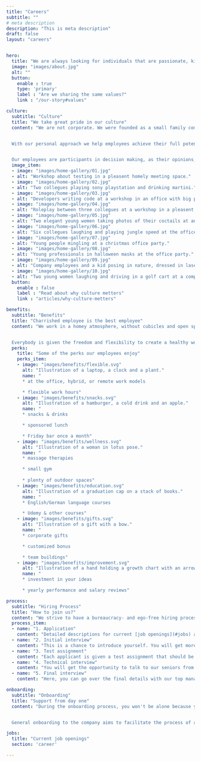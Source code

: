 ```yaml
---
title: "Careers"
subtitle: ""
# meta description
description: "This is meta description"
draft: false
layout: "careers"


hero:
  title: "We are always looking for individuals that are passionate, kind, and joyful in their pursuit of success."
  image: "images/about.jpg"
  alt: ""
  button:
    enable : true
    type: 'primary'
    label : "Are we sharing the same values?"
    link : "/our-story#values"

culture:
  subtitle: "Culture"
  title: "We take great pride in our culture"
  content: "We are not corporate. We were founded as a small family company, and although we have significantly grown, our business approach still integrates family values.


  With our personal approach we help employees achieve their full potential by taking into account strengths and aspirations of each worker, finding the right place in the company for them, and supporting and guiding them in their journey of professional self&#8209;actualization.


  Our employees are participants in decision making, as their opinions, initiatives, and ideas are always heard and welcomed. Constructive suggestions can promptly come to life with our flat hierarchy and short decision making paths."
  image_item:
  - image: "images/home-gallery/01.jpg"
  - alt: "Workshop about testing in a pleasent homely meeting space."
  - image: "images/home-gallery/02.jpg"
  - alt: "Two collegues playing sony playstation and drinking martini."
  - image: "images/home-gallery/03.jpg"
  - alt: "Developers writing code at a workshop in an office with big painting of a native american on the wall."
  - image: "images/home-gallery/04.jpg"
  - alt: "Roleplay between three collegues at a workshop in a pleasent homey atmosphere."
  - image: "images/home-gallery/05.jpg"
  - alt: "Two elegant young women taking photos of their coctails at an office party in the garden."
  - image: "images/home-gallery/06.jpg"
  - alt: "Six collegues laughing and playing jungle speed at the office party."
  - image: "images/home-gallery/07.jpg"
  - alt: "Young people mingling at a christmas office party."
  - image: "images/home-gallery/08.jpg"
  - alt: "Young professionals in halloween masks at the office party."
  - image: "images/home-gallery/09.jpg"
  - alt: "Company employees and a kid posing in nature, dressed in laser tag geer."
  - image: "images/home-gallery/10.jpg"
  - alt: "Two young women laughing and driving in a golf cart at a company event."
  button:
    enable : false
    label : "Read about why culture metters"
    link : "articles/why-culture-metters"

benefits:
  subtitle: "Benefits"
  title: "Charrished employee is the best employee"
  content: "We work in a homey atmosphere, without cubicles and open space areas, with enough comfortable room for peace and quiet, and a friendly and fun atmosphere to relax. We develop fantastic software solutions while also learning some fairly practical skills, consuming delicious coffee, and playing PS5, darts, table tennis, and board games.


  Everybody is given the freedom and flexibility to create a healthy work-life balance that reflects the demands of their lifestyles while enabling them to work as productively as possible."
  perks:
    title: "Some of the perks our employees enjoy"
    perks_item:
    - image: "images/benefits/flexible.svg"
      alt: "Illustration of a laptop, a clock and a plant."
      name: "
      * at the office, hybrid, or remote work models

      * flexible work hours"
    - image: "images/benefits/snacks.svg"
      alt: "Illustration of a hamburger, a cold drink and an apple."
      name: "
      * snacks & drinks

      * sponsored lunch

      * Friday bar once a month"
    - image: "images/benefits/wellness.svg"
      alt: "Illustration of a woman in lotus pose."
      name: "
      * massage therapies

      * small gym
      
      * plenty of outdoor spaces"
    - image: "images/benefits/education.svg"
      alt: "Illustration of a graduation cap on a stack of books."
      name: "
      * English/German language courses

      * Udemy & other courses"
    - image: "images/benefits/gifts.svg"
      alt: "Illustration of a gift with a bow."
      name: "
      * corporate gifts

      * customized bonus

      * team buildings"
    - image: "images/benefits/improvement.svg"
      alt: "Illustration of a hand holding a growth chart with an arrow pointing up."
      name: "
      * investment in your ideas

      * yearly performance and salary reviews"

process:
  subtitle: "Hiring Process"
  title: "How to join us?"
  content: "We strive to have a bureaucracy- and ego-free hiring process that provides a welcoming experience for new employees. It's impossible to test everything with interviews and general tests, so instead of overcomplicating the process itself, if a candidate seems like a good fit, we take them on for a trial period of 3 months, with an extension being discussed after 2 months."
  process_item:
  - name: "1. Application"
    content: "Detailed descriptions for current [job openings](#jobs) are available on our website. Our HR representative will get in touch with you to set up a time for the next step if you are a qualified applicant."
  - name: "2. Initial interview"
    content: "This is a chance to introduce yourself. You will get more information about the company, our culture, benefits, and opportunities for professional development. A part of the interview is conducted in English. "
  - name: "3. Test assignment"
    content: "Each applicant is given a test assignment that should be completed from home with a deadline of 2–5 days, depending on the position for which you are applying."
  - name: "4. Technical interview"
    content: "You will get the opportunity to talk to our seniors from the field and showcase your skills."
  - name: "5. Final interview"
    content: "Here, you can go over the final details with our top management. If everything goes well, you can expect an offer soon after."

onboarding:
  subtitle: "Onboarding"
  title: "Support from day one"
  content: "During the onboarding process, you won't be alone because you'll be surrounded by experienced coworkers who are eager to assist and share their knowledge. Additionally, you will be assigned an onboarding buddy who will guide you through the process and is always accessible for feedback, consultation, and assistance.


  General onboarding to the company aims to facilitate the process of a coworker’s introduction to the protocols, rules, and projects of the company on the one hand, and on the other, to provide feedback on a candidate's capabilities to follow the team dynamics and project requirements."

jobs:
  title: "Current job openings"
  section: 'career'

---
```

